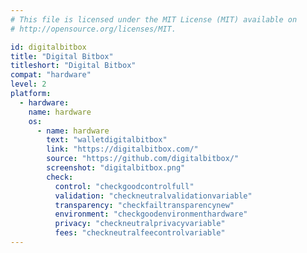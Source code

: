 ```yaml
---
# This file is licensed under the MIT License (MIT) available on
# http://opensource.org/licenses/MIT.

id: digitalbitbox
title: "Digital Bitbox"
titleshort: "Digital Bitbox"
compat: "hardware"
level: 2
platform:
  - hardware:
    name: hardware
    os:
      - name: hardware
        text: "walletdigitalbitbox"
        link: "https://digitalbitbox.com/"
        source: "https://github.com/digitalbitbox/"
        screenshot: "digitalbitbox.png"
        check:
          control: "checkgoodcontrolfull"
          validation: "checkneutralvalidationvariable"
          transparency: "checkfailtransparencynew"
          environment: "checkgoodenvironmenthardware"
          privacy: "checkneutralprivacyvariable"
          fees: "checkneutralfeecontrolvariable"
---
```

